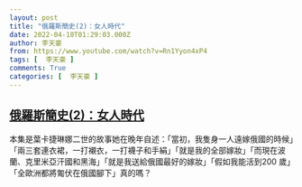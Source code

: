 ```yaml
---
layout: post
title: "俄羅斯簡史(2)：女人時代"
date: 2022-04-10T01:29:03.000Z
author: 李天豪
from: https://www.youtube.com/watch?v=Rn1Yyon4xP4
tags: [  李天豪 ]
comments: True
categories: [  李天豪 ]
---
```

<!--1649554143000-->
[俄羅斯簡史(2)：女人時代](https://www.youtube.com/watch?v=Rn1Yyon4xP4)
------

<div>
本集是葉卡捷琳娜二世的故事她在晚年自述：「當初，我隻身一人遠嫁俄國的時候」「兩三套連衣裙，一打襯衣，一打襪子和手絹」「就是我的全部嫁妝」「而現在波蘭、克里米亞汗國和黑海」「就是我送給俄國最好的嫁妝」「假如我能活到200 歲」「全歐洲都將匍伏在俄國腳下」真的嗎？
</div>
